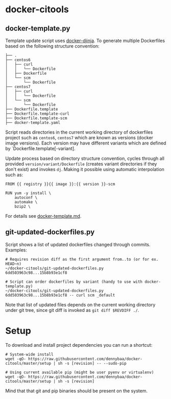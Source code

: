 # docker-citools

## docker-template.py

Template update script uses [docker-djinja](https://github.com/dennybaa/docker-jinja). To generate multiple Dockerfiles based on the following structure convention:

```
├── .
├── centos6
│   ├── curl
│   │   └── Dockerfile
│   ├── Dockerfile
│   └── scm
│       └── Dockerfile
├── centos7
│   ├── curl
│   │   └── Dockerfile
│   └── scm
│       └── Dockerfile
├── Dockerfile.template
├── Dockerfile.template-curl
├── Dockerfile.template-scm
├── docker-template.yaml
```

Script reads directories in the current working directory of dockerfiles project such as `centos6`, `centos7` which are known as versions (docker image versions). Each version may have different variants which are defined by `Dockerfile.template[-variant].


Update process based on directory structure convention, cycles through all provided `version/variant/Dockerfile` (creates variant directories if they don't exist) and invokes `dj`.  Making it possible using automatic interpolation such as:

```
FROM {{ registry }}{{ image }}:{{ version }}-scm

RUN yum -y install \
    autoconf \
    automake \
    bzip2 \
```

For details see [docker-template.md](docker-template.md).

## git-updated-dockerfiles.py

Script shows a list of updated dockerfiles changed through commits. Examples:

```
# Requires revision diff as the first argument from..to (or for ex. HEAD~n)
~/docker-citools/git-updated-dockerfiles.py 6dd503963c98...15b8b93e1cf8

# Script can order dockerfiles by variant (handy to use with docker-template.py)
~/docker-citools/git-updated-dockerfiles.py 6dd503963c98...15b8b93e1cf8 -- curl scm _default
```

Note that list of updated files depends on the current working directory under git tree, since git diff is invoked as `git diff $REVDIFF ./`.

# Setup

To download and install project dependencies you can run a shortcut:

```
# System-wide install
wget -qO- https://raw.githubusercontent.com/dennybaa/docker-citools/master/setup | sh -s [revision] -- --sudo-pip

# Using current available pip (might be user pyenv or virtualenv)
wget -qO- https://raw.githubusercontent.com/dennybaa/docker-citools/master/setup | sh -s [revision]
```

Mind that that git and pip binaries should be present on the system.
